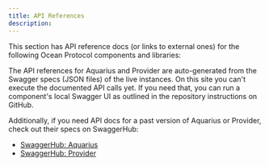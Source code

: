 ```yaml
---
title: API References
description:
---
```


This section has API reference docs (or links to external ones) for the following Ocean Protocol components and libraries:

<repo name="ocean.js"></repo>
<repo name="aquarius"></repo>
<repo name="provider"></repo>
<repo name="ocean.py"></repo>
<repo name="contracts"></repo>

The API references for Aquarius and Provider are auto-generated from the Swagger specs (JSON files) of the live instances. On this site you can't execute the documented API calls yet. If you need that, you can run a component's local Swagger UI as outlined in the repository instructions on GitHub.

Additionally, if you need API docs for a past version of Aquarius or Provider, check out their specs on SwaggerHub:

- [SwaggerHub: Aquarius](https://app.swaggerhub.com/apis/Ocean-Protocol/aquarius)
- [SwaggerHub: Provider](https://app.swaggerhub.com/apis/Ocean-Protocol/provider)
